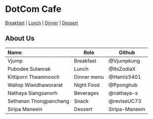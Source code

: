 # DotCom Cafe

[Breakfast](Menu.md#breakfast) | [Lunch](Menu.md#lunch) | [Dinner](Menu.md#Dinner) | [Dessert](Menu.md#dessert)

## About Us

| Name  | Role      | Github     |
| :---- | --------- | ---------- |
| Vjump | Breakfast | @Vjumpkung |
| Pubodee Sutanrak | Lunch | @ItsZodiaX |
| Kittiporn Theamnooch  | Dinner menu | @Hamiz5401 |
| Wallop Wiwidhaworarat | Night Food | @Pponghub |
| Nathaya Siangsanorh | Beverages | @nathaya-s |
| Sethanan Thongpanchang | Snack | @reviseUC73 |
| Siripa Maneein | Dessert | Siripa-Maneein |
